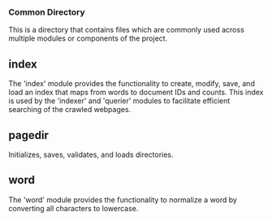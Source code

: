 ### Common Directory
This is a directory that contains files which are commonly used across multiple modules or components of the project.

## index
The 'index' module provides the functionality to create, modify, save, and load an index that maps from words to document IDs and counts. This index is used by the 'indexer' and 'querier' modules to facilitate efficient searching of the crawled webpages.

## pagedir
Initializes, saves, validates, and loads directories.

## word
The 'word' module provides the functionality to normalize a word by converting all characters to lowercase.
